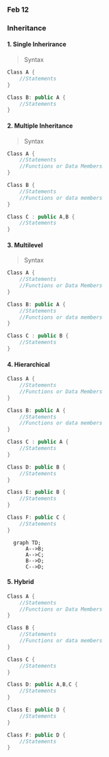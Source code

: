 ### Feb 12

### Inheritance 

#### 1. Single Inherirance 

> Syntax
```cpp
Class A {
    //Statements
}

Class B: public A {
    //Statements
}
```


#### 2. Multiple Inheritance 

> Syntax

```cpp
Class A {
    //Statements
    //Functions or Data Members
}

Class B {
    //Statements
    //Functions or data members 
}

Class C : public A,B {
    //Statements 
}
```

#### 3. Multilevel
> Syntax

```cpp
Class A {
    //Statements
    //Functions or Data Members
}

Class B: public A {
    //Statements
    //Functions or data members 
}

Class C : public B {
    //Statements 
}
```

#### 4. Hierarchical

```cpp
Class A {
    //Statements
    //Functions or Data Members
}

Class B: public A {
    //Statements
    //Functions or data members 
}

Class C : public A {
    //Statements 
}

Class D: public B {
    //Statements
}

Class E: public B {
    //Statements
}

Class F: public C {
    //Statements
}
```

```mermaid
  graph TD;
      A-->B;
      A-->C;
      B-->D;
      C-->D;
```

#### 5. Hybrid

```cpp
Class A {
    //Statements
    //Functions or Data Members
}

Class B {
    //Statements
    //Functions or data members 
}

Class C {
    //Statements 
}

Class D: public A,B,C {
    //Statements
}

Class E: public D {
    //Statements
}

Class F: public D {
    //Statements
}
```

